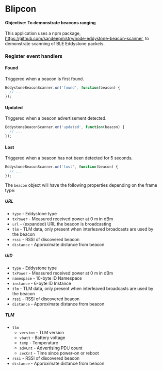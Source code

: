 
# Blipcon
#### Objective: To demonstrate beacons ranging

This application uses a npm package, https://github.com/sandeepmistry/node-eddystone-beacon-scanner, to demonstrate scanning of BLE Eddystone packets.

### Register event handlers

#### Found

Triggered when a beacon is first found.


```javascript
EddystoneBeaconScanner.on('found', function(beacon) {
  // ...
});
```

#### Updated

Triggered when a beacon advertisement detected.

```javascript
EddystoneBeaconScanner.on('updated', function(beacon) {
  // ...
});
```

#### Lost

Triggered when a beacon has not been detected for 5 seconds.

```javascript
EddystoneBeaconScanner.on('lost', function(beacon) {
  // ...
});
```

The ```beacon``` object will have the following properties depending on the frame type:
##### URL

 * ```type``` - Eddystone type
 * ```txPower``` - Measured received power at 0 m in dBm
 * ```url``` - (expanded) URL the beacon is broadcasting
 * ```tlm``` - TLM data, only present when interleaved broadcasts are used by the beacon
 * ```rssi``` - RSSI of discovered beacon
 * ```distance``` - Approximate distance from beacon

##### UID
 * ```type``` - Eddystone type
 * ```txPower``` - Measured received power at 0 m in dBm
 * ```namespace``` - 10-byte ID Namespace
 * ```instance``` - 6-byte ID Instance
 * ```tlm``` - TLM data, only present when interleaved broadcasts are used by the beacon
 * ```rssi``` - RSSI of discovered beacon
 * ```distance``` - Approximate distance from beacon

##### TLM
 * ```tlm```
   * ```version``` - TLM version
   * ```vbatt``` - Battery voltage
   * ```temp``` - Temperature
   * ```advCnt``` - Advertising PDU count
   * ```secCnt``` - Time since power-on or reboot
 * ```rssi``` - RSSI of discovered beacon
 * ```distance``` - Approximate distance from beacon

